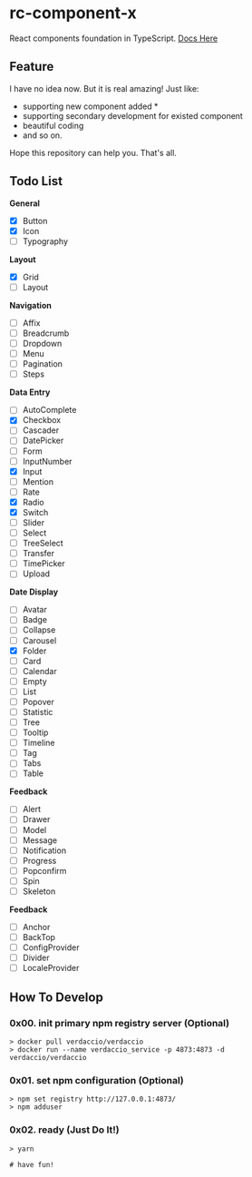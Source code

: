# rc-component-x

React components foundation in TypeScript. [Docs Here](https://pwcong.github.io/rc-component-x/index.html)

## Feature

I have no idea now. But it is real amazing! Just like:

* supporting new component added *
* supporting secondary development for existed component
* beautiful coding
* and so on.

Hope this repository can help you. That's all.

## Todo List

**General**

- [x] Button
- [x] Icon
- [ ] Typography

**Layout**

- [x] Grid
- [ ] Layout

**Navigation**

- [ ] Affix
- [ ] Breadcrumb
- [ ] Dropdown
- [ ] Menu
- [ ] Pagination
- [ ] Steps

**Data Entry**

- [ ] AutoComplete
- [x] Checkbox
- [ ] Cascader
- [ ] DatePicker
- [ ] Form
- [ ] InputNumber
- [x] Input
- [ ] Mention
- [ ] Rate
- [x] Radio
- [x] Switch
- [ ] Slider
- [ ] Select
- [ ] TreeSelect
- [ ] Transfer
- [ ] TimePicker
- [ ] Upload

**Date Display**

- [ ] Avatar
- [ ] Badge
- [ ] Collapse
- [ ] Carousel
- [x] Folder
- [ ] Card
- [ ] Calendar
- [ ] Empty
- [ ] List
- [ ] Popover
- [ ] Statistic
- [ ] Tree
- [ ] Tooltip
- [ ] Timeline
- [ ] Tag
- [ ] Tabs
- [ ] Table

**Feedback**

- [ ] Alert
- [ ] Drawer
- [ ] Model
- [ ] Message
- [ ] Notification
- [ ] Progress
- [ ] Popconfirm
- [ ] Spin
- [ ] Skeleton

**Feedback**

- [ ] Anchor
- [ ] BackTop
- [ ] ConfigProvider
- [ ] Divider
- [ ] LocaleProvider

## How To Develop

### 0x00. init primary npm registry server (Optional)

```shell
> docker pull verdaccio/verdaccio
> docker run --name verdaccio_service -p 4873:4873 -d verdaccio/verdaccio
```

### 0x01. set npm configuration (Optional)

```shell
> npm set registry http://127.0.0.1:4873/
> npm adduser
```

### 0x02. ready (Just Do It!)

```
> yarn

# have fun!
```
